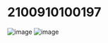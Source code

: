 # 2100910100197

![image](https://github.com/user-attachments/assets/2e0dc137-c1ef-4d84-951a-594072d97779)
![image](https://github.com/user-attachments/assets/70e86c41-54e6-4496-a860-57aa87574bba)
